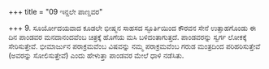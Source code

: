 +++
title = "09 ಇನ್ದಲೇ ಪಾಣ್ಡವರ"

+++
9. ಸೂರ್ಯೋದಯವಾದ ಕೂಡಲೇ ಭೀಷ್ಮನ ಸಾಹಸದ ಸ್ಫೂರ್ತಿಯಿಂದ ಕೌರವನ ಸೇನೆ ಉತ್ಸಾಹಗೊಂಡು ಈ ದಿನ ಪಾಂಡವರ ಮನದಾನಂದವೆಂಬ ಚಿತ್ರಕ್ಕೆ ಹೊಗೆಯ ಮಸಿ ಬಳಿದಂತಾಗುತ್ತದೆ. ಪಾಂಡವರನ್ನು ಸ್ವರ್ಗ ಲೋಕಕ್ಕೆ ಸೇರಿಸುತ್ತೇವೆ. ಭೀಮಾರ್ಜುನ ಪರಾಕ್ರಮವೆಂಬ ವಿಷವನ್ನು ನಮ್ಮ ಪರಾಕ್ರಮವೆಂಬ ಗರುಡ ಮಂತ್ರದಿಂದ ಪರಿಹರಿಸುತ್ತೇವೆ (ಅವರನ್ನು ಸೋಲಿಸುತ್ತೇವೆ) ಎಂದು ಹೇಳುತ್ತಾ ಪಾಂಡವರ ಮೇಲೆ ಧಾಳಿ ನಡೆಸಿತು.